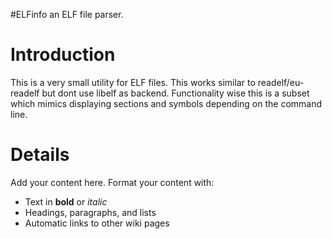 #ELFinfo an ELF file parser.

# Introduction #

This is a very small utility for ELF files. This works similar to readelf/eu-readelf but dont use libelf as backend. Functionality wise this is a subset which mimics displaying sections and symbols depending on the command line.


# Details #

Add your content here.  Format your content with:
  * Text in **bold** or _italic_
  * Headings, paragraphs, and lists
  * Automatic links to other wiki pages